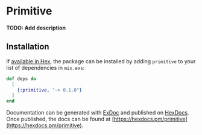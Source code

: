 # Primitive

**TODO: Add description**

## Installation

If [available in Hex](https://hex.pm/docs/publish), the package can be installed
by adding `primitive` to your list of dependencies in `mix.exs`:

```elixir
def deps do
  [
    {:primitive, "~> 0.1.0"}
  ]
end
```

Documentation can be generated with [ExDoc](https://github.com/elixir-lang/ex_doc)
and published on [HexDocs](https://hexdocs.pm). Once published, the docs can
be found at [https://hexdocs.pm/primitive](https://hexdocs.pm/primitive).

